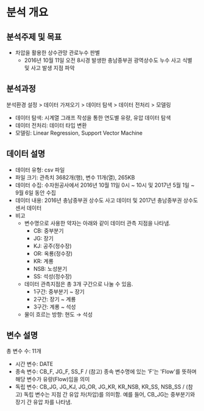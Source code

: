 # 분석 개요

## 분석주제 및 목표

* 차압을 활용한 상수관망 관로누수 판별
  - 2016년 10월 11일 오전 8시경 발생한 충남중부권 광역상수도 누수 사고 식별 및 사고 발생 지점 파악
 
## 분석과정
분석환경 설정 > 데이터 가져오기 > 데이터 탐색 > 데이터 전처리 > 모델링

* 데이터 탐색: 시계열 그래프 작성을 통한 연도별 유량, 유압 데이터 탐색
* 데이터 전처리: 데이터 타입 변환
* 모델링: Linear Regression, Support Vector Machine

## 데이터 설명
* 데이터 유형: csv 파일
* 파일 크기: 관측치 3682개(행), 변수 11개(열), 265KB
* 데이터 수집: 수자원공사에서 2016년 10월 11일 0시 ~ 10시 및 2017년 5월 1일 ~ 9월 6일 동안 수집
* 데이터 내용: 2016년 충남중부권 상수도 사고 데이터 및 2017년 충남중부권 상수도 센서 데이터
* 비고  
    - 변수명으로 사용한 약자는 아래와 같이 데이터 관측 지점을 나타냄. 
        - CB: 중부분기  
        - JG: 장기  
        - KJ: 공주(정수장)  
        - OR: 옥룡(정수장)  
        - KR: 계룡  
        - NSB: 노성분기
        - SS: 석성(정수장)  
    - 데이터 관측지점은 총 3개 구간으로 나눌 수 있음.
        - 1구간: 중부분기 ~ 장기
        - 2구간: 장기 ~ 계룡
        - 3구간: 계룡 ~ 석성
    - 물이 흐르는 방향: 현도 → 석성

## 변수 설명
총 변수 수: 11개  
* 시간 변수: DATE
* 종속 변수: CB_F, JG_F, SS_F  / (참고) 종속 변수명에 있는 'F'는 'Flow'를 뜻하며 해당 변수가 유량(Flow)임을 의미
* 독립 변수: CB_JG, JG_KJ, JG_OR, JG_KR, KR_NSB, KR_SS, NSB_SS / (참고) 독립 변수는 지점 간 유압 차(차압)를 의미함. 예를 들어, CB_JG는 중부분기와 장기 간 유압 차를 나타냄.
